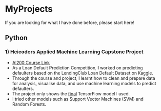 # MyProjects
If you are looking for what I have done before, please start here!

## Python
### 1) Heicoders Applied Machine Learning Capstone Project
- <a href="https://heicodersacademy.com/AI200-applied-machine-learning-course"> AI200 Course Link </a>
- As a Loan Default Prediction Competition, I worked on predicting defaulters based on the LendingClub Loan Default Dataset on Kaggle.
- Through the course and project, I learnt how to clean and prepare data for analysis, visualise data, and use machine learning models to predict defaulters.
- The project only shows the <u>final</u> TensorFlow model I used. 
- I tried other models such as Support Vector Machines (SVM) and Random Forests.
